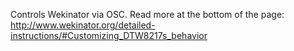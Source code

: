 Controls Wekinator via OSC. Read more at the bottom of the page: http://www.wekinator.org/detailed-instructions/#Customizing_DTW8217s_behavior
